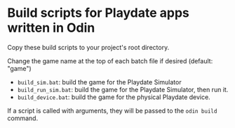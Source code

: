 # Build scripts for Playdate apps written in Odin

Copy these build scripts to your project's root directory.

Change the game name at the top of each batch file if desired (default: "game")

- `build_sim.bat`: build the game for the Playdate Simulator
- `build_run_sim.bat`: build the game for the Playdate Simulator, then run it.
- `build_device.bat`: build the game for the physical Playdate device.

If a script is called with arguments, they will be passed to the `odin build` command.

